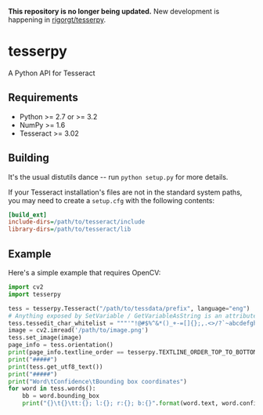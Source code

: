 **This repository is no longer being updated.** New development is happening in [rigorgt/tesserpy](https://github.com/rigorgt/tesserpy).

tesserpy
========

A Python API for Tesseract

Requirements
------------
* Python >= 2.7 or >= 3.2
* NumPy >= 1.6
* Tesseract >= 3.02

Building
--------
It's the usual distutils dance -- run `python setup.py` for more details.

If your Tesseract installation's files are not in the standard system paths, you may need to create a `setup.cfg` with the following contents:

```ini
[build_ext]
include-dirs=/path/to/tesseract/include
library-dirs=/path/to/tesseract/lib
```

Example
-------
Here's a simple example that requires OpenCV:

```python
import cv2
import tesserpy

tess = tesserpy.Tesseract("/path/to/tessdata/prefix", language="eng")
# Anything exposed by SetVariable / GetVariableAsString is an attribute
tess.tessedit_char_whitelist = """'"!@#$%^&*()_+-=[]{};,.<>/?`~abcdefghijklmnopqrstuvwxyzABCDEFGHIJKLMNOPQRSTUVWXYZ0123456789"""
image = cv2.imread('/path/to/image.png')
tess.set_image(image)
page_info = tess.orientation()
print(page_info.textline_order == tesserpy.TEXTLINE_ORDER_TOP_TO_BOTTOM)
print("#####")
print(tess.get_utf8_text())
print("#####")
print("Word\tConfidence\tBounding box coordinates")
for word in tess.words():
	bb = word.bounding_box
	print("{}\t{}\tt:{}; l:{}; r:{}; b:{}".format(word.text, word.confidence, bb.top, bb.left, bb.right, bb.bottom))
```
